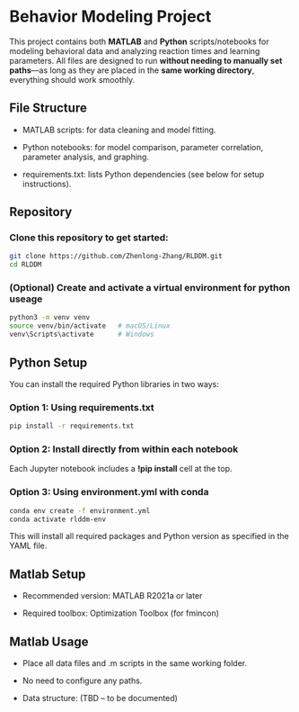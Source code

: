 # Behavior Modeling Project

This project contains both **MATLAB** and **Python** scripts/notebooks for modeling behavioral data and analyzing reaction times and learning parameters. All files are designed to run **without needing to manually set paths**—as long as they are placed in the **same working directory**, everything should work smoothly.

## File Structure

- MATLAB scripts: for data cleaning and model fitting.

- Python notebooks: for model comparison, parameter correlation, parameter analysis, and graphing.

- requirements.txt: lists Python dependencies (see below for setup instructions).

## Repository

### Clone this repository to get started:

```bash
git clone https://github.com/Zhenlong-Zhang/RLDDM.git
cd RLDDM
```
### (Optional) Create and activate a virtual environment for python useage

```bash
python3 -m venv venv
source venv/bin/activate   # macOS/Linux
venv\Scripts\activate      # Windows
```

## Python Setup
You can install the required Python libraries in two ways:

### Option 1: Using requirements.txt

```bash
pip install -r requirements.txt
```

### Option 2: Install directly from within each notebook
Each Jupyter notebook includes a **!pip install** cell at the top.

### Option 3: Using environment.yml with conda
```bash
conda env create -f environment.yml
conda activate rlddm-env
```
This will install all required packages and Python version as specified in the YAML file.

## Matlab Setup

- Recommended version: MATLAB R2021a or later
  
- Required toolbox: Optimization Toolbox (for fmincon)

## Matlab Usage
- Place all data files and .m scripts in the same working folder.

- No need to configure any paths.

- Data structure: (TBD – to be documented)

